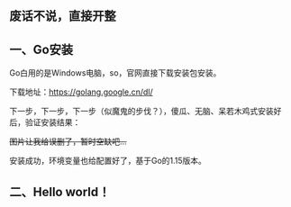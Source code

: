 ## 废话不说，直接开整
## 一、Go安装
Go白用的是Windows电脑，so，官网直接下载安装包安装。

下载地址：<https://golang.google.cn/dl/>

下一步，下一步，下一步（似魔鬼的步伐？），傻瓜、无脑、呆若木鸡式安装好后，验证安装结果：

~~图片让我给误删了，暂时空缺吧...~~

安装成功，环境变量也给配置好了，基于Go的1.15版本。
## 二、Hello world！
